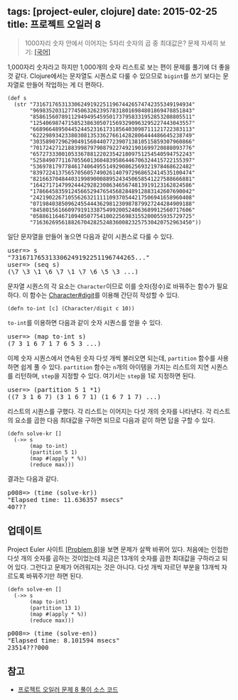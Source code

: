tags: [project-euler, clojure]
date: 2015-02-25
title: 프로젝트 오일러 8
---
> 1000자리 숫자 안에서 이어지는 5자리 숫자의 곱 중 최대값은?
> 문제 자세히 보기: [[국어]](http://euler.synap.co.kr/prob_detail.php?id=8)

1,000자리 숫자라고 하지만 1,000개의 숫자 리스트로 보는 편이 문제를 풀기에 더 좋을 것 같다. Clojure에서는 문자열도 시퀀스로 다룰 수 있으므로 `bigint`를 쓰기 보다는 문자열로 만들어 작업하는 게 더 편하다.<!--more-->

```
(def s
  (str "73167176531330624919225119674426574742355349194934"
       "96983520312774506326239578318016984801869478851843"
       "85861560789112949495459501737958331952853208805511"
       "12540698747158523863050715693290963295227443043557"
       "66896648950445244523161731856403098711121722383113"
       "62229893423380308135336276614282806444486645238749"
       "30358907296290491560440772390713810515859307960866"
       "70172427121883998797908792274921901699720888093776"
       "65727333001053367881220235421809751254540594752243"
       "52584907711670556013604839586446706324415722155397"
       "53697817977846174064955149290862569321978468622482"
       "83972241375657056057490261407972968652414535100474"
       "82166370484403199890008895243450658541227588666881"
       "16427171479924442928230863465674813919123162824586"
       "17866458359124566529476545682848912883142607690042"
       "24219022671055626321111109370544217506941658960408"
       "07198403850962455444362981230987879927244284909188"
       "84580156166097919133875499200524063689912560717606"
       "05886116467109405077541002256983155200055935729725"
       "71636269561882670428252483600823257530420752963450"))
```

일단 문자열을 만들어 놓으면 다음과 같이 시퀀스로 다룰 수 있다.

<pre class="console">
user=> s
"731671765313306249192251196744265..."
user=> (seq s)
(\7 \3 \1 \6 \7 \1 \7 \6 \5 \3 ...)
</pre>

문자열 시퀀스의 각 요소는 `Character`이므로 이를 숫자(정수)로 바꿔주는 함수가 필요하다. 이 함수는 [Character#digit](http://docs.oracle.com/javase/8/docs/api/java/lang/Character.html#digit-char-int-)를 이용해 간단히 작성할 수 있다.

```
(defn to-int [c] (Character/digit c 10))
```

`to-int`를 이용하면 다음과 같이 숫자 시퀀스를 얻을 수 있다.

<pre class="console">
user=> (map to-int s)
(7 3 1 6 7 1 7 6 5 3 ...)
</pre>

이제 숫자 시퀀스에서 연속된 숫자 다섯 개씩 불러오면 되는데, `partition` 함수를 사용하면 쉽게 풀 수 있다. `partition` 함수는 `n`개의 아이템을 가지는 리스트의 지연 시퀀스를 리턴하며, `step`을 지정할 수 있다. 여기서는 `step`을 1로 지정하면 된다.

<pre class="console">
user=> (partition 5 1 *1)
((7 3 1 6 7) (3 1 6 7 1) (1 6 7 1 7) ...)
</pre>

리스트의 시퀀스를 구했다. 각 리스트는 이어지는 다섯 개의 숫자를 나타낸다. 각 리스트의 요소를 곱한 다음 최대값을 구하면 되므로 다음과 같이 하면 답을 구할 수 있다.

```
(defn solve-kr []
  (->> s
       (map to-int)
       (partition 5 1)
       (map #(apply * %))
       (reduce max)))
```

결과는 다음과 같다.

<pre class="console">
p008=> (time (solve-kr))
"Elapsed time: 11.636357 msecs"
40???
</pre>

## 업데이트
Project Euler 사이트 [[Problem 8]](https://projecteuler.net/problem=8)을 보면 문제가 살짝 바뀌어 있다. 처음에는 인접한 다섯 개의 숫자를 곱하는 것이었는데 지금은 13개의 숫자를 곱한 최대값을 구하라고 되어 있다. 그런다고 문제가 어려워지는 것은 아니다. 다섯 개씩 자르던 부분을 13개씩 자르도록 바꿔주기만 하면 된다.

```
(defn solve-en []
  (->> s
       (map to-int)
       (partition 13 1)
       (map #(apply * %))
       (reduce max)))
```

<pre class="console">
p008=> (time (solve-en))
"Elapsed time: 8.101594 msecs"
23514???000
</pre>

## 참고
* [프로젝트 오일러 문제 8 풀이 소스 코드](https://github.com/ntalbs/euler/blob/master/src/p008.clj)
